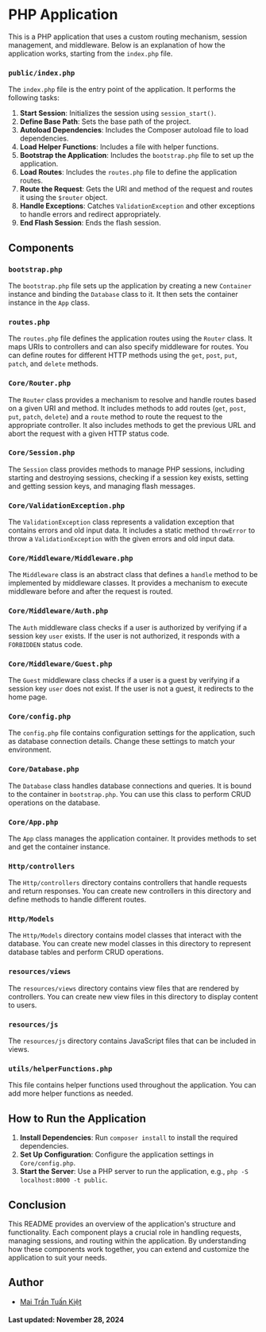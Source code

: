 # PHP Application

This is a PHP application that uses a custom routing mechanism, session management, and middleware.
Below is an explanation of how the application works, starting from the `index.php` file.

### `public/index.php`

The `index.php` file is the entry point of the application. It performs the following tasks:

1. **Start Session**: Initializes the session using `session_start()`.
2. **Define Base Path**: Sets the base path of the project.
3. **Autoload Dependencies**: Includes the Composer autoload file to load dependencies.
4. **Load Helper Functions**: Includes a file with helper functions.
5. **Bootstrap the Application**: Includes the `bootstrap.php` file to set up the application.
6. **Load Routes**: Includes the `routes.php` file to define the application routes.
7. **Route the Request**: Gets the URI and method of the request and routes it using the `$router`
   object.
8. **Handle Exceptions**: Catches `ValidationException` and other exceptions to handle errors and
   redirect appropriately.
9. **End Flash Session**: Ends the flash session.

## Components

### `bootstrap.php`

The `bootstrap.php` file sets up the application by creating a new `Container` instance and binding
the `Database` class to it. It then sets the container instance in the `App` class.

### `routes.php`

The `routes.php` file defines the application routes using the `Router` class. It maps URIs to
controllers and can also specify middleware for routes. You can define routes for different HTTP
methods using the `get`, `post`, `put`, `patch`, and `delete` methods.

### `Core/Router.php`

The `Router` class provides a mechanism to resolve and handle routes based on a given URI and
method. It includes methods to add routes (`get`, `post`, `put`, `patch`, `delete`) and a `route`
method to route the request to the appropriate controller. It also includes methods to get the
previous URL and abort the request with a given HTTP status code.

### `Core/Session.php`

The `Session` class provides methods to manage PHP sessions, including starting and destroying
sessions, checking if a session key exists, setting and getting session keys, and managing flash
messages.

### `Core/ValidationException.php`

The `ValidationException` class represents a validation exception that contains errors and old input
data. It includes a static method `throwError` to throw a `ValidationException` with the given
errors and old input data.

### `Core/Middleware/Middleware.php`

The `Middleware` class is an abstract class that defines a `handle` method to be implemented by
middleware classes. It provides a mechanism to execute middleware before and after the request is
routed.

### `Core/Middleware/Auth.php`

The `Auth` middleware class checks if a user is authorized by verifying if a session key `user`
exists. If the user is not authorized, it responds with a `FORBIDDEN` status code.

### `Core/Middleware/Guest.php`

The `Guest` middleware class checks if a user is a guest by verifying if a session key `user` does
not exist. If the user is not a guest, it redirects to the home page.

### `Core/config.php`

The `config.php` file contains configuration settings for the application, such as database
connection details. Change these settings to match your environment.

### `Core/Database.php`

The `Database` class handles database connections and queries. It is bound to the container in
`bootstrap.php`. You can use this class to perform CRUD operations on the database.

### `Core/App.php`

The `App` class manages the application container. It provides methods to set and get the container
instance.

### `Http/controllers`

The `Http/controllers` directory contains controllers that handle requests and return responses.
You can create new controllers in this directory and define methods to handle different routes.

### `Http/Models`

The `Http/Models` directory contains model classes that interact with the database. You can
create new model classes in this directory to represent database tables and perform CRUD operations.

### `resources/views`

The `resources/views` directory contains view files that are rendered by controllers. You can create
new view files in this directory to display content to users.

### `resources/js`

The `resources/js` directory contains JavaScript files that can be included in views.

### `utils/helperFunctions.php`

This file contains helper functions used throughout the application. You can add more helper
functions as needed.

## How to Run the Application

1. **Install Dependencies**: Run `composer install` to install the required dependencies.
2. **Set Up Configuration**: Configure the application settings in `Core/config.php`.
3. **Start the Server**: Use a PHP server to run the application,
   e.g., `php -S localhost:8000 -t public`.

## Conclusion

This README provides an overview of the application's structure and functionality. Each
component plays a crucial role in handling requests, managing sessions, and routing within the
application. By understanding how these components work together, you can extend and customize the
application to suit your needs.

## Author

- [Mai Trần Tuấn Kiệt](https://github.com/mttk2004)

#### Last updated: November 28, 2024
